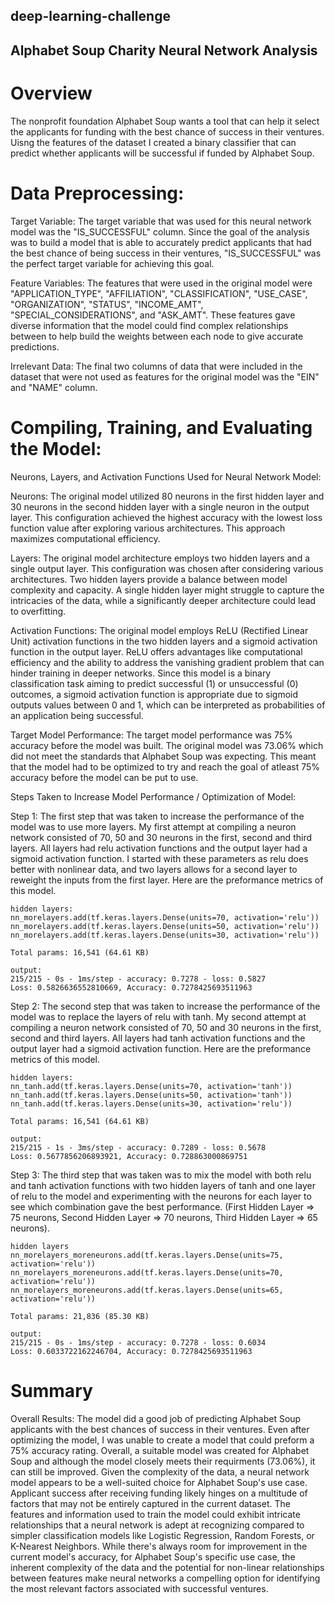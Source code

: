 ## deep-learning-challenge
## Alphabet Soup Charity Neural Network Analysis

# Overview
The nonprofit foundation Alphabet Soup wants a tool that can help it select the applicants for funding with the best chance of success in their ventures. Uisng the features of the dataset I created a binary classifier that can predict whether applicants will be successful if funded by Alphabet Soup.

# Data Preprocessing:
Target Variable:
The target variable that was used for this neural network model was the "IS_SUCCESSFUL" column. Since the goal of the analysis was to build a model that is able to accurately predict applicants that had the best chance of being success in their ventures, "IS_SUCCESSFUL" was the perfect target variable for achieving this goal.

Feature Variables:
The features that were used in the original model were "APPLICATION_TYPE", "AFFILIATION", "CLASSIFICATION", "USE_CASE", "ORGANIZATION", "STATUS", "INCOME_AMT", "SPECIAL_CONSIDERATIONS", and "ASK_AMT". These features gave diverse information that the model could find complex relationships between to help build the weights between each node to give accurate predictions.

Irrelevant Data:
The final two columns of data that were included in the dataset that were not used as features for the original model was the "EIN" and "NAME" column. 

# Compiling, Training, and Evaluating the Model:
Neurons, Layers, and Activation Functions Used for Neural Network Model:

Neurons:
The original model utilized 80 neurons in the first hidden layer and 30 neurons in the second hidden layer with a single neuron in the output layer. This configuration achieved the highest accuracy with the lowest loss function value after exploring various architectures. This approach maximizes computational efficiency.

Layers:
The original model architecture employs two hidden layers and a single output layer. This configuration was chosen after considering various architectures. Two hidden layers provide a balance between model complexity and capacity. A single hidden layer might struggle to capture the intricacies of the data, while a significantly deeper architecture could lead to overfitting.

Activation Functions:
The original model employs ReLU (Rectified Linear Unit) activation functions in the two hidden layers and a sigmoid activation function in the output layer. ReLU offers advantages like computational efficiency and the ability to address the vanishing gradient problem that can hinder training in deeper networks. Since this model is a binary classification task aiming to predict successful (1) or unsuccessful (0) outcomes, a sigmoid activation function is appropriate due to sigmoid outputs values between 0 and 1, which can be interpreted as probabilities of an application being successful.

Target Model Performance:
The target model performance was 75% accuracy before the model was built. The original model was 73.06% which did not meet the standards that Alphabet Soup was expecting. This meant that the model had to be optimized to try and reach the goal of atleast 75% accuracy before the model can be put to use.

Steps Taken to Increase Model Performance / Optimization of Model:

Step 1: The first step that was taken to increase the performance of the model was to use more layers. My first attempt at compiling a neuron network consisted of 70, 50 and 30 neurons in the first, second and third layers. All layers had relu activation functions and the output layer had a sigmoid activation function. I started with these parameters as relu does better with nonlinear data, and two layers allows for a second layer to reweight the inputs from the first layer. Here are the preformance metrics of this model.

    hidden layers:
    nn_morelayers.add(tf.keras.layers.Dense(units=70, activation='relu'))
    nn_morelayers.add(tf.keras.layers.Dense(units=50, activation='relu'))
    nn_morelayers.add(tf.keras.layers.Dense(units=30, activation='relu'))

    Total params: 16,541 (64.61 KB)

    output:
    215/215 - 0s - 1ms/step - accuracy: 0.7278 - loss: 0.5827
    Loss: 0.5826636552810669, Accuracy: 0.7278425693511963


Step 2: The second step that was taken to increase the performance of the model was to replace the layers of relu with tanh. My second attempt at compiling a neuron network consisted of 70, 50 and 30 neurons in the first, second and third layers. All layers had tanh activation functions and the output layer had a sigmoid activation function. Here are the preformance metrics of this model.

    hidden layers:
    nn_tanh.add(tf.keras.layers.Dense(units=70, activation='tanh'))
    nn_tanh.add(tf.keras.layers.Dense(units=50, activation='tanh'))
    nn_tanh.add(tf.keras.layers.Dense(units=30, activation='relu'))

    Total params: 16,541 (64.61 KB)

    output:
    215/215 - 1s - 3ms/step - accuracy: 0.7289 - loss: 0.5678
    Loss: 0.5677856206893921, Accuracy: 0.728863000869751

Step 3: The third step that was taken was to mix the model with both relu and tanh activation functions with two hidden layers of tanh and one layer of relu to the model and experimenting with the neurons for each layer to see which combination gave the best performance. (First Hidden Layer => 75 neurons, Second Hidden Layer => 70 neurons, Third Hidden Layer => 65 neurons).

    hidden layers
    nn_morelayers_moreneurons.add(tf.keras.layers.Dense(units=75, activation='relu'))
    nn_morelayers_moreneurons.add(tf.keras.layers.Dense(units=70, activation='relu'))
    nn_morelayers_moreneurons.add(tf.keras.layers.Dense(units=65, activation='relu'))

    Total params: 21,836 (85.30 KB)

    output:
    215/215 - 0s - 1ms/step - accuracy: 0.7278 - loss: 0.6034
    Loss: 0.6033722162246704, Accuracy: 0.7278425693511963


# Summary
Overall Results:
The model did a good job of predicting Alphabet Soup applicants with the best chances of success in their ventures. Even after optimizing the model, I was unable to create a model that could preform a 75% accuracy rating. Overall, a suitable model was created for Alphabet Soup and although the model closely meets their requirments (73.06%), it can still be improved. Given the complexity of the data, a neural network model appears to be a well-suited choice for Alphabet Soup's use case. Applicant success after receiving funding likely hinges on a multitude of factors that may not be entirely captured in the current dataset. The features and information used to train the model could exhibit intricate relationships that a neural network is adept at recognizing compared to simpler classification models like Logistic Regression, Random Forests, or K-Nearest Neighbors. While there's always room for improvement in the current model's accuracy, for Alphabet Soup's specific use case, the inherent complexity of the data and the potential for non-linear relationships between features make neural networks a compelling option for identifying the most relevant factors associated with successful ventures.
